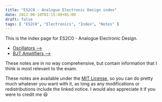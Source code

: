 ```yaml
---
title: "ES2C0 - Analogue Electronic Design index"
date: 2022-06-10T01:15:49+01:00
draft: false
tags: [ "ES2C0", "Electronics", "Index", "Notes" ]
---
```

This is the index page for ES2C0 - Analogue Electronic Design.
- [Oscillators ⟶](/posts/es2c0-oscillators/)
- [BJT Amplifiers ⟶](/posts/es2c0-bjt-amplifiers/)

These notes are in no way comprehensive, but contain information that I think is most relevant to the exam.

These notes are available under the [MIT License](https://github.com/efbicief/hugo-efbicief/blob/main/LICENSE), so you can do pretty much whatever you want with it, as long as any modifications or redistributions include the linked notice. I would also appreciate it if you were to credit me 😃 
